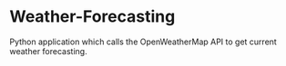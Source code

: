 # Weather-Forecasting
Python application which calls the OpenWeatherMap API to get current weather forecasting.
